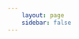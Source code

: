 ```yaml
---
    layout: page
    sidebar: false
---
```


<MainWrapper>
    <PhotoItem v-for='(image, index) in photos' :photo='fullurl(image)' :index='index'></PhotoItem>
</MainWrapper>

<script setup lang='ts'>
    import { ref, computed } from 'vue';
    import { useData } from 'vitepress';

    import MainWrapper from '../../components/MainWrapper.vue';
    import PhotoItem from '../../components/PhotoItem.vue';
    import config from '../../configs/photos.json';

    const { params } = useData();
    const photos: string[] = config[ params.value.people ][ params.value.cate ];

    const fullurl = computed(() => {
        return function( url: string ) {
            return `/photos/${ url }`;
        }
    });
</script>

<style scoped>
    img {
        border-radius: 4px;
    }
</style>